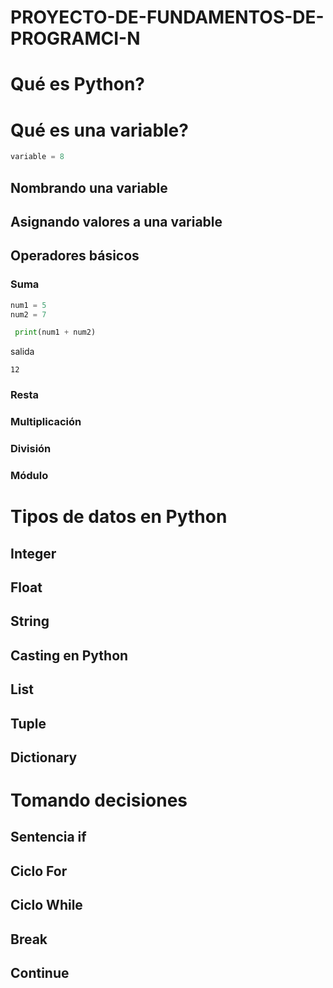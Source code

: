 # PROYECTO-DE-FUNDAMENTOS-DE-PROGRAMCI-N

# Qué es Python?

# Qué es una variable?
```python
variable = 8
```
## Nombrando una variable

## Asignando valores a una variable

## Operadores básicos

### Suma
```python
num1 = 5
num2 = 7

 print(num1 + num2)
```
salida 

    12
### Resta

### Multiplicación

### División

### Módulo

# Tipos de datos en Python

## Integer

## Float

## String

## Casting en Python

## List

## Tuple

## Dictionary

# Tomando decisiones

## Sentencia if

## Ciclo For

## Ciclo While

## Break

## Continue
